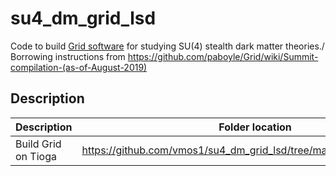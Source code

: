 # su4_dm_grid_lsd
Code to build [Grid software](https://github.com/paboyle/Grid) for studying SU(4) stealth dark matter theories./
Borrowing instructions from https://github.com/paboyle/Grid/wiki/Summit-compilation-(as-of-August-2019) 

## Description
| Description | Folder location |
| -- | -- |
| Build Grid on Tioga  | https://github.com/vmos1/su4_dm_grid_lsd/tree/main/dm_tests/run_tioga | 
